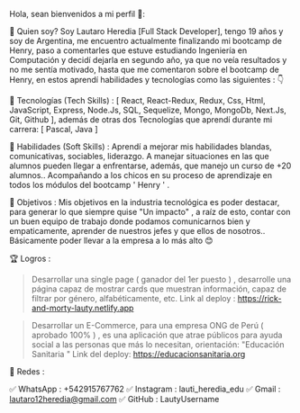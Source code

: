 Hola, sean bienvenidos a mi perfil 🥰:

👋 Quien soy?
Soy Lautaro Heredia [Full Stack Developer], tengo 19 años y soy de Argentina, me encuentro actualmente finalizando mi bootcamp de Henry, paso a comentarles que estuve estudiando Ingeniería en Computación y decidí dejarla en segundo año, ya que no veía resultados y no me sentía motivado, hasta que me comentaron sobre el bootcamp de Henry, en estos aprendí habilidades y tecnologías como las siguientes : 👇

🏅 Tecnologías (Tech Skills) : [ React, React-Redux, Redux, Css, Html, JavaScript, Express, Node.Js, SQL, Sequelize, Mongo, MongoDb, Next.Js, Git, Github ], además de otras dos Tecnologías que aprendí durante mi carrera: [ Pascal, Java ]

🎯 Habilidades (Soft Skills) : 
Aprendí a mejorar mis habilidades blandas, comunicativas, sociables, liderazgo. A manejar situaciones en las que alumnos pueden llegar a enfrentarse, además, que manejo un curso de +20 alumnos.. Acompañando a los chicos en su proceso de aprendizaje en todos los módulos del bootcamp ' Henry ' .

👀 Objetivos :
Mis objetivos en la industria tecnológica es poder destacar, para generar lo que siempre quise "Un impacto" , a raíz de esto, contar con un buen equipo de trabajo donde podamos comunicarnos bien y empaticamente, aprender de nuestros jefes y que ellos de nosotros.. Básicamente poder llevar a la empresa a lo más alto 😊 

🏆 Logros :
 > Desarrollar una single page ( ganador del 1er puesto ) , desarrolle una página capaz de mostrar cards que muestran información, capaz de filtrar por género, alfabéticamente, etc. 
Link al deploy : https://rick-and-morty-lauty.netlify.app

> Desarrollar un E-Commerce, para una empresa ONG de Perú ( aprobado 100% ) , es una aplicación que atrae públicos para ayuda social a las personas que más lo necesitan, orientación: "Educación Sanitaria "
Link del deploy: https://educacionsanitaria.org 

🫡 Redes :

✅️ WhatsApp : +542915767762
✅️ Instagram : lauti_heredia_edu
✅️ Gmail : lautaro12heredia@gmail.com
✅️ GitHub : LautyUsername
